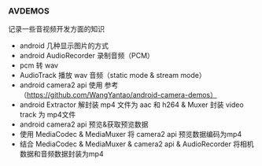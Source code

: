 ### AVDEMOS

记录一些音视频开发方面的知识

* android 几种显示图片的方式
* android AudioRecorder 录制音频（PCM）
* pcm 转 wav
* AudioTrack 播放 wav 音频（static mode & stream mode）
* android camera2 api 使用 参考（https://github.com/WangYantao/android-camera-demos）
* android Extractor 解封装 mp4 文件为 aac 和 h264 & Muxer 封装 video track 为 mp4文件
* android camera2 api 预览&获取预览数据
* 使用 MediaCodec & MediaMuxer 将 camera2 api 预览数据编码为mp4
* 结合 MediaCodec & MediaMuxer & camera2 api & AudioRecorder 将相机数据和音频数据封装为mp4